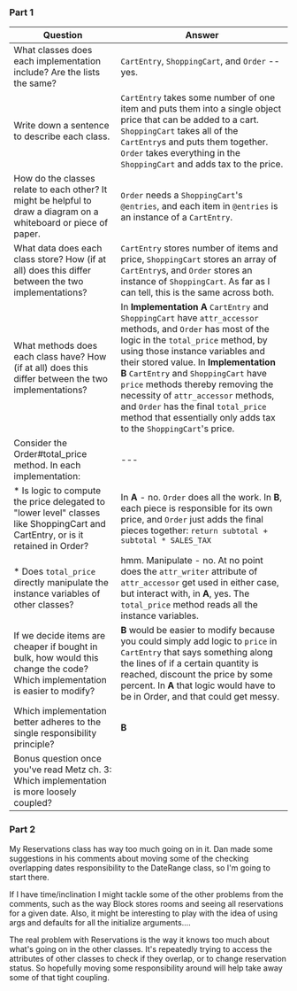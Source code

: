 ### Part 1
|  Question 	|  Answer 	|
|---	|---	|
|  What classes does each implementation include? Are the lists the same?	|  `CartEntry`, `ShoppingCart`, and `Order` -- yes. 	|
|  Write down a sentence to describe each class.  |  `CartEntry` takes some number of one item and puts them into a single object price that can be added to a cart. `ShoppingCart` takes all of the `CartEntry`s and puts them together. `Order` takes everything in the `ShoppingCart` and adds tax to the price. |
|  How do the classes relate to each other? It might be helpful to draw a diagram on a whiteboard or piece of paper.  | `Order` needs a `ShoppingCart`'s `@entries`, and each item in `@entries` is an instance of a `CartEntry`.  |
|  What data does each class store? How (if at all) does this differ between the two implementations?  |  `CartEntry` stores number of items and price, `ShoppingCart` stores an array of `CartEntry`s, and `Order` stores an instance of `ShoppingCart`. As far as I can tell, this is the same across both.  |
|  What methods does each class have? How (if at all) does this differ between the two implementations?  |  In **Implementation A** `CartEntry` and `ShoppingCart` have `attr_accessor` methods, and `Order` has most of the logic in the `total_price` method, by using those instance variables and their stored value. In **Implementation B** `CartEntry` and `ShoppingCart` have `price` methods thereby removing the necessity of `attr_accessor` methods, and `Order` has the final `total_price` method that essentially only adds tax to the `ShoppingCart`'s price.  |
|  Consider the Order#total_price method. In each implementation:  |---  |
|  * Is logic to compute the price delegated to "lower level" classes like ShoppingCart and CartEntry, or is it retained in Order?  |  In **A** - no. `Order` does all the work. In **B**, each piece is responsible for its own price, and `Order` just adds the final pieces together: `return subtotal + subtotal * SALES_TAX` |
|  * Does `total_price` directly manipulate the instance variables of other classes?  |  hmm. Manipulate - no. At no point does the `attr_writer` attribute of `attr_accessor` get used in either case, but interact with, in **A**, yes. The `total_price` method reads all the instance variables.   |
|  If we decide items are cheaper if bought in bulk, how would this change the code? Which implementation is easier to modify?  |  **B** would be easier to modify because you could simply add logic to `price` in `CartEntry` that says something along the lines of if a certain quantity is reached, discount the price by some percent. In **A** that logic would have to be in Order, and that could get messy. |
|  Which implementation better adheres to the single responsibility principle?  |  **B**  |
|  Bonus question once you've read Metz ch. 3: Which implementation is more loosely coupled?  |    |

### Part 2

My Reservations class has way too much going on in it. Dan made some suggestions in his comments about moving some of the checking overlapping dates responsibility to the DateRange class, so I'm going to start there.

If I have time/inclination I might tackle some of the other problems from the comments, such as the way Block stores rooms and seeing all reservations for a given date. Also, it might be interesting to play with the idea of using args and defaults for all the initialize arguments....

The real problem with Reservations is the way it knows too much about what's going on in the other classes. It's repeatedly trying to access the attributes of other classes to check if they overlap, or to change reservation status. So hopefully moving some responsibility around will help take away some of that tight coupling.
